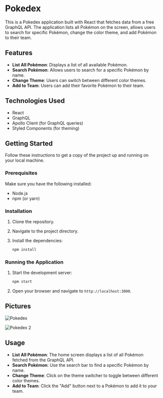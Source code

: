 # Pokedex

This is a Pokedex application built with React that fetches data from a free GraphQL API. The application lists all Pokémon on the screen, allows users to search for specific Pokémon, change the color theme, and add Pokémon to their team.

## Features

- **List All Pokémon**: Displays a list of all available Pokémon.
- **Search Pokémon**: Allows users to search for a specific Pokémon by name.
- **Change Theme**: Users can switch between different color themes.
- **Add to Team**: Users can add their favorite Pokémon to their team.

## Technologies Used

- React
- GraphQL
- Apollo Client (for GraphQL queries)
- Styled Components (for theming)

## Getting Started

Follow these instructions to get a copy of the project up and running on your local machine.

### Prerequisites

Make sure you have the following installed:

- Node.js
- npm (or yarn)

### Installation

1. Clone the repository.

2. Navigate to the project directory.

3. Install the dependencies:
    ```bash
    npm install
    ```

### Running the Application

1. Start the development server:
    ```bash
    npm start
    ```

2. Open your browser and navigate to `http://localhost:3000`.

## Pictures

![Pokedex](https://i.ibb.co/7J06bb1t/pokedex.png)

![Pokedex 2](https://i.ibb.co/MkY4Y1VX/pokedex-2.png)

## Usage

- **List All Pokémon**: The home screen displays a list of all Pokémon fetched from the GraphQL API.
- **Search Pokémon**: Use the search bar to find a specific Pokémon by name.
- **Change Theme**: Click on the theme switcher to toggle between different color themes.
- **Add to Team**: Click the "Add" button next to a Pokémon to add it to your team.
